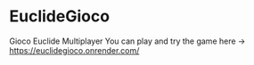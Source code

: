 # EuclideGioco
Gioco Euclide Multiplayer
You can play and try the game here -> https://euclidegioco.onrender.com/
